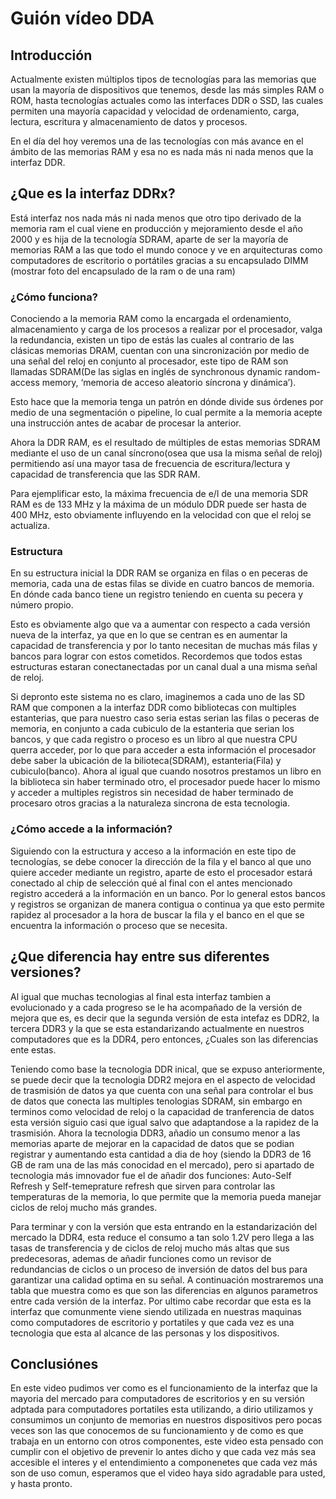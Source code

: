 # Guión vídeo DDA
##  Introducción
Actualmente existen múltiplos tipos de tecnologías para las memorias que usan la mayoría de dispositivos que tenemos, desde las más simples RAM o ROM, hasta tecnologías actuales como las interfaces DDR o SSD, las cuales permiten una mayoría capacidad y velocidad de ordenamiento, carga, lectura, escritura y almacenamiento de datos y procesos.

En el día del hoy veremos una de las tecnologías con más avance en el ámbito de las memorias RAM y esa no es nada más ni nada menos que la interfaz DDR.

## ¿Que es la interfaz DDRx?
Está interfaz nos nada más ni nada menos que otro tipo derivado de la memoria ram el cual viene en producción y mejoramiento desde el año 2000 y es hija de la tecnología SDRAM, aparte de ser la mayoría de memorias RAM a las que todo el mundo conoce y ve en arquitecturas como computadores de escritorio o portátiles gracias a su encapsulado DIMM (mostrar foto del encapsulado de la ram o de una ram)
### ¿Cómo funciona?
Conociendo a la memoria RAM como la encargada el ordenamiento, almacenamiento y carga de los procesos a realizar por el procesador, valga la redundancia, existen un tipo de estás las cuales al contrario de las clásicas memorias DRAM, cuentan con una sincronización por medio de una señal del reloj en conjunto al procesador, este tipo de RAM son llamadas SDRAM(De las siglas en inglés  de synchronous dynamic random-access memory, ‘memoria de acceso aleatorio síncrona y dinámica’).

Esto hace que la memoria tenga un patrón en dónde divide sus órdenes por medio de una segmentación o pipeline, lo cual permite a la memoria acepte una instrucción antes de acabar de procesar la anterior.

Ahora la DDR RAM, es el resultado de múltiples de estas memorias SDRAM mediante el uso de un canal síncrono(osea que usa la misma señal de reloj) permitiendo así una mayor tasa de frecuencia de escritura/lectura y capacidad de transferencia que las SDR RAM.

Para ejemplificar esto, la máxima frecuencia de e/l de una memoria SDR RAM es de 133 MHz y la máxima de un módulo DDR puede ser hasta de 400 MHz, esto obviamente influyendo en la velocidad con que el reloj se actualiza.

### Estructura 
En su estructura inicial la DDR RAM se organiza en filas o en peceras de memoria, cada una de estas filas se divide en cuatro bancos de memoria. En dónde cada banco tiene un registro teniendo en cuenta su pecera y número propio.

Esto es obviamente algo que va a aumentar con respecto a cada versión nueva de la interfaz, ya que en lo que se centran es en aumentar la capacidad de transferencia y por lo tanto necesitan de muchas más filas y bancos para lograr con estos cometidos. Recordemos que todos estas estructuras estaran conectanectadas por un canal dual a una misma señal de reloj.

Si depronto este sistema no es claro, imaginemos a cada uno de las  SD RAM que componen a la interfaz DDR como bibliotecas con multiples estanterias, que para nuestro caso seria estas serian las filas o peceras de memoria, en conjunto a cada cubiculo de la estanteria que serian los bancos, y que cada registro o proceso es un libro al que nuestra CPU querra acceder, por lo que para acceder a esta información el procesador debe saber la ubicación de la bilioteca(SDRAM), estanteria(Fila) y cubiculo(banco). Ahora al igual que cuando nosotros prestamos un libro en la biblioteca sin haber terminado otro, el procesador puede hacer lo mismo y acceder a multiples registros sin necesidad de haber terminado de procesaro otros gracias a la naturaleza sincrona de esta tecnologia.

### ¿Cómo accede a la información?
Siguiendo con la estructura y acceso a la información en este tipo de tecnologías, se debe conocer la dirección de la fila y el banco al que uno quiere acceder mediante un registro, aparte de esto el procesador estará conectado al chip de selección qué al final con el antes mencionado registro accederá a la información en un banco. Por lo general estos bancos y registros se organizan de manera contigua o continua  ya que esto permite rapidez al procesador a la hora de buscar la fila y el banco en el que se encuentra la información o proceso que se necesita.

## ¿Que diferencia hay entre sus diferentes versiones?

Al igual que muchas tecnologias al final esta interfaz tambien a evolucionado y a cada progreso se le ha acompañado de la versión de mejora que es, es decir que la segunda versión de esta intefaz es DDR2, la tercera DDR3 y la que se esta estandarizando actualmente en nuestros computadores que es la DDR4, pero entonces, ¿Cuales son las diferencias ente estas.

Teniendo como base la tecnologia DDR inical, que se expuso anteriormente, se puede decir que la tecnologia DDR2 mejora en el aspecto de velocidad de trasmisión de datos ya que cuenta con una señal para controlar el bus de datos que conecta las multiples tenologias SDRAM, sin embargo en terminos como velocidad de reloj o la capacidad de tranferencia de datos esta versión siguio casi que igual salvo que adaptandose a la rapidez de la trasmisión. Ahora la tecnologia DDR3, añadio un consumo menor a las memorias aparte de mejorar en la capacidad de datos que se podian registrar y aumentando esta cantidad a dia de hoy (siendo la DDR3 de 16 GB de ram una de las más conocidad en el mercado), pero si apartado de tecnologia más imnovador fue el de añadir dos funciones: Auto-Self Refresh y Self-temeprature refresh que sirven para controlar las temperaturas de la memoria, lo que permite que la memoria pueda manejar ciclos de reloj mucho más grandes.

Para terminar y con la versión que esta entrando en la estandarización del mercado la DDR4, esta reduce el consumo a tan solo 1.2V pero llega a las tasas de transferencia y de ciclos de reloj mucho más altas que sus predecesoras, ademas de añadir funciones como un revisor de redundancias de ciclos o un proceso de inversión de datos del bus para garantizar una calidad optima en su señal. A continuación mostraremos una tabla que muestra como es que son las diferencias en algunos parametros entre cada versión de la interfaz. Por ultimo cabe recordar que esta es la interfaz que comunmente viene siendo utilizada en nuestras maquinas como computadores de escritorio y portatiles y que cada vez es una tecnologia que esta al alcance de las personas y los dispositivos.

## Conclusiónes

En este video pudimos ver como es el funcionamiento de la interfaz que la mayoria del mercado para computadores de escritorios y en su versión adptada para computadores portatiles esta utilizando, a dirio utilizamos y consumimos un conjunto de memorias en nuestros dispositivos pero pocas veces son las que conocemos de su funcionamiento y de como es que trabaja en un entorno con otros componentes, este video esta pensado con cumplir con el objetivo de prevenir lo antes dicho y que cada vez más sea accesible el interes y el entendimiento a componenetes que cada vez más son de uso comun, esperamos que el video haya sido agradable para usted, y hasta pronto.
